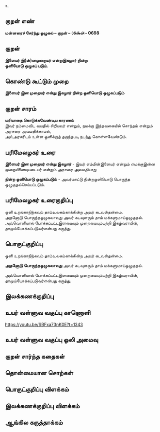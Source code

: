 உ

## குறள் எண் 

**மன்னரைச் சேர்ந்து ஒழுகல் – குறள் – ௦௬௯௮ - 0698**  

## குறள் 

**இளையர் இ(ன்)னமுறையர் என்றுஇகழார் நின்ற  
ஒளியோடு ஒழுகப் படும்.**  

## கொண்டு கூட்டும் முறை

**இளையர் இன முறையர் என்று இகழார் நின்ற ஒளியொடு ஒழுகப்படும்**

## குறள் சாரம் 

**மரியாதை கொடுக்கவேண்டிய காரணம்**  
இவர் நம்மைவிட வயதில் சிறியவர் என்றும், நமக்கு இந்தவகையில் சொந்தம் என்றும் அரசரை அவமதிக்காமல்,  
அவ்அரசரிடம் உள்ள ஒளிக்குத் தகுந்தபடி நடந்து கொள்ளவேண்டும்.  

## பரிமேலழகர் உரை

**இளையர் இன முறையர் என்று இகழார்** - இவர் எம்மின்இளையர் என்றும் எமக்குஇன்ன முறையினையுயடையர் என்றும் அரசரை அவமதியாது  

**நின்ற ஒளியொடு ஒழுகப்படும்** - அவர்மாட்டு நின்றஒளியொடு பொருந்த ஒழுகுதல்செய்யப்படும். 

## பரிமேலழகர் உரைகுறிப்பு   

ஒளி உறங்காநிற்கவும் தாம்உலகம்காக்கின்ற அவர் கடவுள்தன்மை.  
அதனோடு பொருந்தஒழுகலாவது அவர் கடவுளரும் தாம் மக்களுமாய்ஒழுகுதல்.   
அவ்வொளியால் போக்கப்பட்டஇளமையும் முறைமையும்பற்றி இகழ்வராயின், தாமும்போக்கப்படுவர்என்பது கருத்து.    

## பொருட்குறிப்பு 

ஒளி உறங்காநிற்கவும் தாம்உலகம்காக்கின்ற அவர் கடவுள்தன்மை.    

**அதனோடு பொருந்தஒழுகலாவது** அவர் கடவுளரும் தாம் மக்களுமாய்ஒழுகுதல்.     

அவ்வொளியால் போக்கப்பட்டஇளமையும் முறைமையும்பற்றி இகழ்வராயின், தாமும்போக்கப்படுவர்என்பது கருத்து.    
  
## இலக்கணக்குறிப்பு  


## உயர் வள்ளுவ வகுப்பு காணொளி

https://youtu.be/SBFxa73nK0E?t=1343 

## உயர் வள்ளுவ வகுப்பு ஒலி அமைவு 

 
## குறள் சார்ந்த கதைகள் 


## தொன்மையான சொற்கள்


## பொருட்குறிப்பு விளக்கம்


## இலக்கணக்குறிப்பு விளக்கம்


## ஆங்கில கருத்தாக்கம் 


